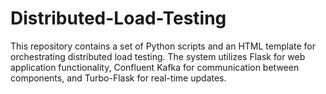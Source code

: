 # Distributed-Load-Testing
This repository contains a set of Python scripts and an HTML template for orchestrating distributed load testing. The system utilizes Flask for web application functionality, Confluent Kafka for communication between components, and Turbo-Flask for real-time updates.
